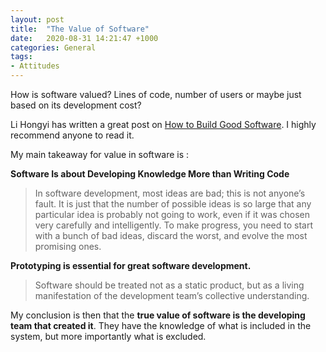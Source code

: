 ```yaml
---
layout: post
title:  "The Value of Software"
date:   2020-08-31 14:21:47 +1000
categories: General 
tags:
- Attitudes
---
```


How is software valued? Lines of code, number of users or maybe just based on its development cost? 

Li Hongyi has written a great post on [How to Build Good Software](https://www.csc.gov.sg/articles/how-to-build-good-software). I highly recommend anyone to read it. 

My main takeaway for value in software is :

**Software Is about Developing Knowledge More than Writing Code**

> In software development, most ideas are bad; this is not anyone’s fault. It is just that the number of possible ideas is so large that any particular idea is probably not going to work, even if it was chosen very carefully and intelligently. To make progress, you need to start with a bunch of bad ideas, discard the worst, and evolve the most promising ones. 

**Prototyping is essential for great software development.**

> Software should be treated not as a static product, but as a living manifestation of the development team’s collective understanding.

My conclusion is then that the **true value of software is the developing team that created it**. They have the knowledge of what is included in the system, but more importantly what is excluded. 

